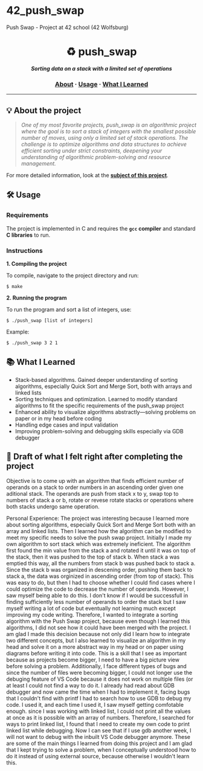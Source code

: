# 42_push_swap
Push Swap - Project at 42 school (42 Wolfsburg)

<h1 align="center">
	♻️ push_swap
</h1>

<p align="center">
	<b><i>Sorting data on a stack with a limited set of operations</i></b><br>
</p>

<h3 align="center">
	<a href="#%EF%B8%8F-about">About</a>
	<span> · </span>
	<a href="#%EF%B8%8F-usage">Usage</a>
	<span> · </span>
	<a href="#-What-I-Learned">What I Learned</a>
</h3>

---

## 💡 About the project

> _One of my most favorite projects, push_swap is an algorithmic project where the goal is to sort a stack of integers with the smallest possible number of moves, using only a limited set of stack operations. The challenge is to optimize algorithms and data structures to achieve efficient sorting under strict constraints, deepening your understanding of algorithmic problem-solving and resource management._

For more detailed information, look at the [**subject of this project**](https://github.com/jonona912/42_push_swap/blob/main/push_swap_subject.pdf).

## 🛠️ Usage

### Requirements

The project is implemented in C and requires the **`gcc` compiler** and standard **C libraries** to run.

### Instructions

**1. Compiling the project**

To compile, navigate to the project directory and run:

```shell
$ make
```

**2. Running the program**

To run the program and sort a list of integers, use:

```shell
$ ./push_swap [list of integers]
```

Example:

```shell
$ ./push_swap 3 2 1
```

## 📚 What I Learned

- Stack-based algorithms. Gained deeper understanding of sorting algorithms, especially Quick Sort and Merge Sort, both with arrays and linked lists
- Sorting techniques and optimization. Learned to modify standard algorithms to fit the specific requirements of the push_swap project
- Enhanced ability to visualize algorithms abstractly—solving problems on paper or in my head before coding
- Handling edge cases and input validation
- Improving problem-solving and debugging skills especially via GDB debugger


## 📝 Draft of what I felt right after completing the project

Objective is to come up with an algorithm that finds efficient number of operands on a stack to order numbers in an ascending order given one aditional stack. The operands are push from stack x to y, swap top to numbers of stack a or b, rotate or revese rotate stacks or operations where both stacks undergo same operation.

Personal Experience:
The project was interesting because I learned more about sorting algorithms, especially Quick Sort and Merge Sort both with an array and linked lists. Then I learned how the algorithm can be modified to meet my specific needs to solve the push swap project. Initially I made my own algorithm to sort stack which was extremely ineficient. The algorithm first found the min value from the stack a and rotated it until it was on top of the stack, then it was pushed to the top of stack b. When stack a was emptied this way, all the numbers from stack b was pushed back to stack a. Since the stack b was organized in descening order, pushing them back to stack a, the data was orginized in ascending order (from top of stack). This was easy to do, but then I had to choose whether I could find cases where I could optimize the code to decrease the number of operands. However, I saw myself being able to do this. I don't know if I would be successfull in finding sufficiently less number of operands to order the stack but I saw myself writing a lot of code but eventually not learning much except improving my code writing. Therefore, I wanted to integrate a sorting algorithm with the Push Swap project, because even though I learned this algorithms, I did not see how it could have been merged with the project. I am glad I made this decision because not only did I learn how to integrate two different concepts, but I also learned to visualize an algorithm in my head and solve it on a more abstract way in my head or on paper using diagrams before writing it into code. This is a skill that I see as important because as projects become bigger, I need to have a big picture view before solving a problem. Additionally, I face different types of bugs and since the number of files were becoming bigger, I could not longer use the debuging feature of VS Code because it does not work on multiple files (or at least I could not find a way to do it. I already had read about GDB debugger and now came the time when I had to implement it, facing bugs that I couldn't find with printf I had to search how to use GDB to debug my code. I used it, and each time I used it, I saw myself getting comfotable enough. since I was working with linked list, I could not print all the values at once as it is possible with an array of numbers. Therefore, I searched for ways to print linked list, I found that I need to create my own code to print linked list while debugging. Now I can see that if I use gdb another week, I will not want to debug with the inbuilt VS Code debugger anymore. These are some of the main things I learned from doing this project and I am glad that I kept trying to solve a problem, when I conceptually understood how to do it instead of using external source, because otherwise I wouldn't learn this.
